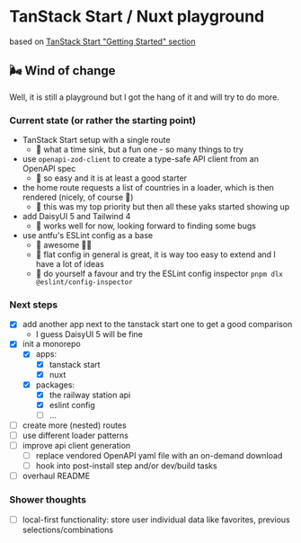# TanStack Start / Nuxt playground

based on [TanStack Start "Getting Started" section](https://tanstack.com/router/latest/docs/framework/react/start/getting-started)

## 🌬️ Wind of change

Well, it is still a playground but I got the hang of it and will try to do more.

### Current state (or rather the starting point)

- TanStack Start setup with a single route
  - 💬 what a time sink, but a fun one - so many things to try
- use `openapi-zod-client` to create a type-safe API client from an OpenAPI spec
  - 💬 so easy and it is at least a good starter
- the home route requests a list of countries in a loader, which is then rendered (nicely, of course 💅)
  - 💬 this was my top priority but then all these yaks started showing up
- add DaisyUI 5 and Tailwind 4
  - 💬 works well for now, looking forward to finding some bugs
- use antfu's ESLint config as a base
  - 💬 awesome 🫳🎤
  - 💬 flat config in general is great, it is way too easy to extend and I have a lot of ideas
  - 💬 do yourself a favour and try the ESLint config inspector `pnpm dlx @eslint/config-inspector`

### Next steps

- [x] add another app next to the tanstack start one to get a good comparison
  - I guess DaisyUI 5 will be fine
- [x] init a monorepo
  - [x] apps:
    - [x] tanstack start
    - [x] nuxt
  - [x] packages:
    - [x] the railway station api
    - [x] eslint config
    - [ ] &hellip;
- [ ] create more (nested) routes
- [ ] use different loader patterns
- [ ] improve api client generation
  - [ ] replace vendored OpenAPI yaml file with an on-demand download
  - [ ] hook into post-install step and/or dev/build tasks
- [ ] overhaul README

### Shower thoughts

- [ ] local-first functionality: store user individual data like favorites, previous selections/combinations
